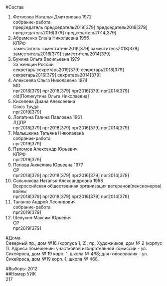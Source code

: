 #Состав  
1. Фетисова Наталья Дмитриевна 1972  
    собрание-работа  
    председатель председатель2019[379] председатель2018[379] председатель2016[379] председатель2014[379]  
2. Абраменко Елена Николаевна 1956  
    КПРФ  
    заместитель заместитель2019[379] заместитель2018[379] заместитель2016[379] заместитель2014[379]  
3. Бунина Ольга Васильевна 1979  
    За женщин России  
    секретарь секретарь2019[379] секретарь2018[379] секретарь2016[379] секретарь2014[379]  
4. Алексеева Ольга Николаевна 1974  
    МО  
    прг2018[379] прг2018[379] прг2016[379] прг2014[379] old[Поликутина Ольга Николаевна]  
5. Киселева Диана Алексеевна  
    Союз Труда  
    прг2019[379]  
6. Лопатина Галина Павловна 1961  
    ЛДПР  
    прг2018[379] прг2018[379] прг2016[379] прг2014[379]  
7. Малышкина Татьяна Николаевна  
    собрание-работа  
    прг2019[379]  
8. Пахомов Александр Юрьевич  
    КПРФ  
    прг2019[379]  
9. Попова Анжелика Юрьевна 1977  
    СР  
    прг2018[379] прг2018[379] прг2016[379] прг2014[379]  
10. Сальникова Наталья Александровна 1958  
    Всероссийская общественная организация ветеранов(пенсионеров) войны  
    прг2018[379] прг2018[379] прг2016[379] прг2014[379]  
11. Таланов Андрей Леонидович  
    собрание-работа  
    прг2019[379]  
12. Шелухин Максим Юрьевич  
    СР  
    прг2019[379]  
  
#Дома  
Северный пр., дом №16 (корпуса 1, 2); пр. Художников, дом № 2 (корпус 1). Адреса помещений: участковой избирательной комиссии - ул. Сикейроса, дом № 19 корп. 1, школа № 468; для голосования - ул. Сикейроса, дом №19 корп. 1, школа № 468.  
  
#Выборы-2012  
##Номер УИК  
217  
